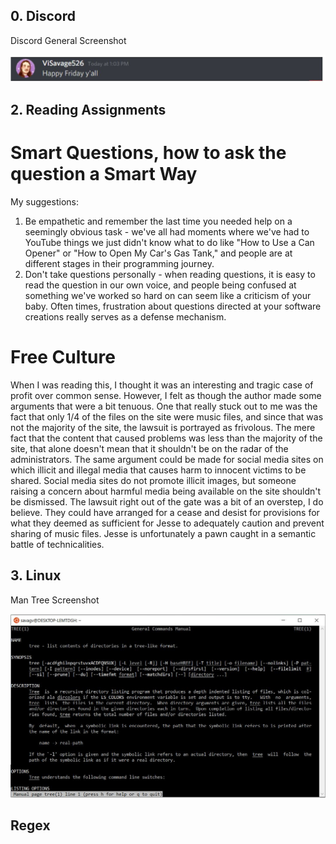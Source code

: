 ## 0. Discord
Discord General Screenshot

![general message screenshot](https://github.com/VictoriaSavage526/oss-repo-template/blob/master/Discord_Message.JPG)

## 2. Reading Assignments

# Smart Questions, how to ask the question a Smart Way

My suggestions:

1. Be empathetic and remember the last time you needed help on a seemingly obvious task - we've all had moments where we've had to YouTube things we just didn't know what to do like "How to Use a Can Opener" or "How to Open My Car's Gas Tank," and people are at different stages in their programming journey.
2. Don't take questions personally - when reading questions, it is easy to read the question in our own voice, and people being confused at something we've worked so hard on can seem like a criticism of your baby. Often times, frustration about questions directed at your software creations really serves as a defense mechanism. 

# Free Culture

When I was reading this, I thought it was an interesting and tragic case of profit over common sense. However, I felt as though the author made some arguments that were a bit tenuous. One that really stuck out to me was the fact that only 1/4 of the files on the site were music files, and since that was not the majority of the site, the lawsuit is portrayed as frivolous. The mere fact that the content that caused problems was less than the majority of the site, that alone doesn't mean that it shouldn't be on the radar of the administrators. The same argument could be made for social media sites on which illicit and illegal media that causes harm to innocent victims to be shared. Social media sites do not promote illicit images, but someone raising a concern about harmful media being available on the site shouldn't be dismissed. The lawsuit right out of the gate was a bit of an overstep, I do believe. They could have arranged for a cease and desist for provisions for what they deemed as sufficient for Jesse to adequately caution and prevent sharing of music files. Jesse is unfortunately a pawn caught in a semantic battle of technicalities.


## 3. Linux 
Man Tree Screenshot

![Man Tree Screenshot](https://github.com/VictoriaSavage526/oss-repo-template/blob/master/Man_tree.JPG)

## Regex
